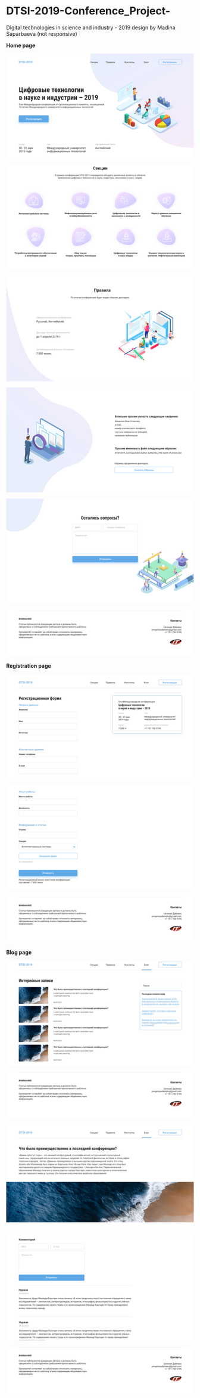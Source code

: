 # DTSI-2019-Conference_Project-
Digital technologies in science and industry - 2019 design by </strong>Madina Saparbaeva (not responsive)</strong>

<strong>Home page</strong>
<p align="center"><img src="https://github.com/nurgi17/DTSI-2019-Conference_Project-/blob/master/h1.png"></p>
<p align="center"><img src="https://github.com/nurgi17/DTSI-2019-Conference_Project-/blob/master/h2.png"></p>
<p align="center"><img src="https://github.com/nurgi17/DTSI-2019-Conference_Project-/blob/master/h3.png"></p>
<p align="center"><img src="https://github.com/nurgi17/DTSI-2019-Conference_Project-/blob/master/h4.png"></p>
<p align="center"><img src="https://github.com/nurgi17/DTSI-2019-Conference_Project-/blob/master/h5.png"></p>
<p align="center"><img src="https://github.com/nurgi17/DTSI-2019-Conference_Project-/blob/master/footer.png"></p>

<strong>Registration page</strong>
<p align="center"><img src="https://github.com/nurgi17/DTSI-2019-Conference_Project-/blob/master/r1.png"></p>
<p align="center"><img src="https://github.com/nurgi17/DTSI-2019-Conference_Project-/blob/master/r2.png"></p>
<p align="center"><img src="https://github.com/nurgi17/DTSI-2019-Conference_Project-/blob/master/footer.png"></p>

<strong>Blog page</strong>
<p align="center"><img src="https://github.com/nurgi17/DTSI-2019-Conference_Project-/blob/master/b.png"></p>
<p align="center"><img src="https://github.com/nurgi17/DTSI-2019-Conference_Project-/blob/master/footer.png"></p>
<p align="center"><img src="https://github.com/nurgi17/DTSI-2019-Conference_Project-/blob/master/bb1.png"></p>
<p align="center"><img src="https://github.com/nurgi17/DTSI-2019-Conference_Project-/blob/master/bb2.png"></p>
<p align="center"><img src="https://github.com/nurgi17/DTSI-2019-Conference_Project-/blob/master/footer.png"></p>
